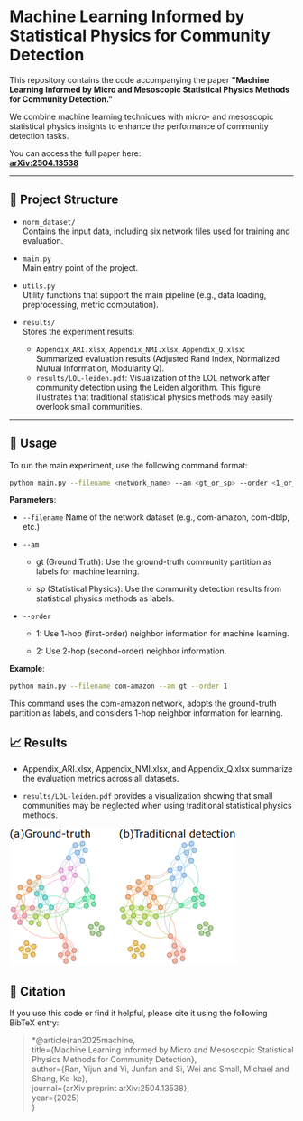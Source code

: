 # Machine Learning Informed by Statistical Physics for Community Detection

This repository contains the code accompanying the paper **"Machine Learning Informed by Micro and Mesoscopic Statistical Physics Methods for Community Detection."**

We combine machine learning techniques with micro- and mesoscopic statistical physics insights to enhance the performance of community detection tasks.

You can access the full paper here:  
[**arXiv:2504.13538**](https://arxiv.org/abs/2504.13538)

---

## 📂 Project Structure

- `norm_dataset/`  
  Contains the input data, including six network files used for training and evaluation.

- `main.py`  
  Main entry point of the project.

- `utils.py`  
  Utility functions that support the main pipeline (e.g., data loading, preprocessing, metric computation).

- `results/`  
  Stores the experiment results:
  - `Appendix_ARI.xlsx`, `Appendix_NMI.xlsx`, `Appendix_Q.xlsx`: Summarized evaluation results (Adjusted Rand Index, Normalized Mutual Information, Modularity Q).
  - `results/LOL-leiden.pdf`: Visualization of the LOL network after community detection using the Leiden algorithm. This figure illustrates that traditional statistical physics methods may easily overlook small communities.

---

## 🚀 Usage

To run the main experiment, use the following command format:

```bash
python main.py --filename <network_name> --am <gt_or_sp> --order <1_or_2>
```
**Parameters**:

- `--filename`
Name of the network dataset (e.g., com-amazon, com-dblp, etc.)

- `--am`

  - gt (Ground Truth): Use the ground-truth community partition as labels for machine learning.

  - sp (Statistical Physics): Use the community detection results from statistical physics methods as labels.

- `--order`

  - 1: Use 1-hop (first-order) neighbor information for machine learning.

  - 2: Use 2-hop (second-order) neighbor information.

**Example**:
```bash
python main.py --filename com-amazon --am gt --order 1
```

This command uses the com-amazon network, adopts the ground-truth partition as labels, and considers 1-hop neighbor information for learning.

## 📈 Results
- Appendix_ARI.xlsx, Appendix_NMI.xlsx, and Appendix_Q.xlsx summarize the evaluation metrics across all datasets.


- `results/LOL-leiden.pdf` provides a visualization showing that small communities may be neglected when using traditional statistical physics methods.

![img](results\\LOL-leiden_00.png) 

## 📄 Citation
If you use this code or find it helpful, please cite it using the following BibTeX entry:

> *@article{ran2025machine,\
  title={Machine Learning Informed by Micro and Mesoscopic Statistical Physics Methods for Community Detection},\
  author={Ran, Yijun and Yi, Junfan and Si, Wei and Small, Michael and Shang, Ke-ke},\
  journal={arXiv preprint arXiv:2504.13538},\
  year={2025}\
}
